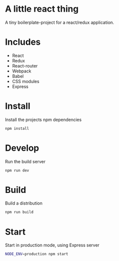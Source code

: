 A little react thing
=======

A tiny boilerplate-project for a react/redux application.

Includes
======
* React
* Redux
* React-router
* Webpack
* Babel
* CSS modules
* Express

Install
======

Install the projects npm dependencies

```sh
npm install
```


Develop
======

Run the build server

```sh
npm run dev
```

Build
======

Build a distribution

```sh
npm run build
```

Start
======
Start in production mode, using Express server

```sh
NODE_ENV=production npm start
```
